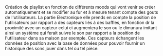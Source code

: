 Création de playlist en fonction de différents moods qui vont venir se créer automatiquement et se modifier au fur et à mesure tenant compte des gouts de l'utilisateurs. La partie Electronique elle prends en compte la position de l'utilisateurs par rapport a des capteurs liés à des baffles, en fonction dr la proximité avec un capteur celui ci augmentera le son ou le dimunura imitant ainsi un système qui ferait suivre le son par rapport a la position de l'utilisateur dans sa maison par exemple. Ces capteurs échangent les données de position avec la base de données pour pouvoir fournir un historique des sons jouer dans tel ou tel pièce.
